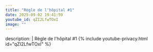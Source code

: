 ```yaml
---
title: "Règle de l'hôpital #1"
date: 2025-09-02 19:41:59 
youtube_id: qZI2LfwTOxI
image: ""
---
```

description: |
  Règle de l'hôpital #1
{% include youtube-privacy.html id="qZI2LfwTOxI" %}
